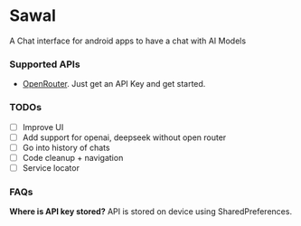 # Sawal

A Chat interface for android apps to have a chat with AI Models

### Supported APIs
- [OpenRouter](https://openrouter.ai/). Just get an API Key and get started.


### TODOs
- [ ] Improve UI
- [ ] Add support for openai, deepseek without open router
- [ ] Go into history of chats
- [ ] Code cleanup + navigation
- [ ] Service locator

### FAQs

**Where is API key stored?**
API is stored on device using SharedPreferences.